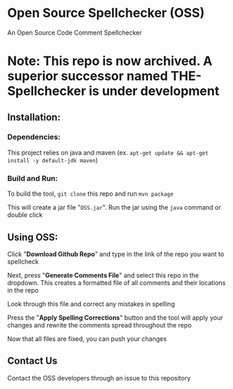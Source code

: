 # Open Source Spellchecker (OSS)
An Open Source Code Comment Spellchecker 

# Note: This repo is now archived. A superior successor named THE-Spellchecker is under development

## Installation:
### Dependencies:
This project relies on java and maven (ex. `apt-get update && apt-get install -y default-jdk maven`)

### Build and Run:
To build the tool, `git clone` this repo and run `mvn package`

This will create a jar file 
"`OSS.jar`". Run the jar using the `java` command or double click

## Using OSS:

Click "**Download Github Repo**" and type in the link of the repo you want to spellcheck

Next, press "**Generate Comments File**" and select this repo in the dropdown. This creates a formatted file of all comments and their locations in the repo

Look through this file and correct any mistakes in spelling

Press the "**Apply Spelling Corrections**" button and the tool will apply your changes and rewrite the comments spread throughout the repo

Now that all files are fixed, you can push your changes
 
## Contact Us
Contact the OSS developers through an issue to this repository
